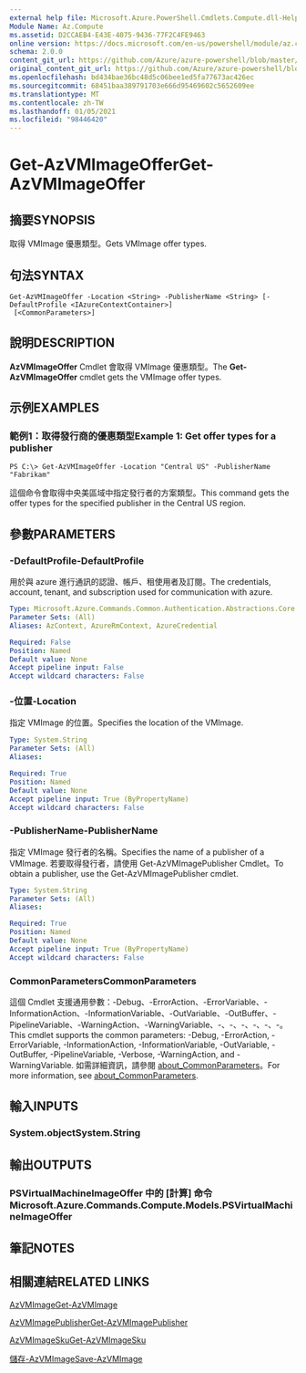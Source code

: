 ```yaml
---
external help file: Microsoft.Azure.PowerShell.Cmdlets.Compute.dll-Help.xml
Module Name: Az.Compute
ms.assetid: D2CCAEB4-E43E-4075-9436-77F2C4FE9463
online version: https://docs.microsoft.com/en-us/powershell/module/az.compute/get-azvmimageoffer
schema: 2.0.0
content_git_url: https://github.com/Azure/azure-powershell/blob/master/src/Compute/Compute/help/Get-AzVMImageOffer.md
original_content_git_url: https://github.com/Azure/azure-powershell/blob/master/src/Compute/Compute/help/Get-AzVMImageOffer.md
ms.openlocfilehash: bd434bae36bc48d5c06bee1ed5fa77673ac426ec
ms.sourcegitcommit: 68451baa389791703e666d95469602c5652609ee
ms.translationtype: MT
ms.contentlocale: zh-TW
ms.lasthandoff: 01/05/2021
ms.locfileid: "98446420"
---
```

# <span data-ttu-id="28b23-101">Get-AzVMImageOffer</span><span class="sxs-lookup"><span data-stu-id="28b23-101">Get-AzVMImageOffer</span></span>

## <span data-ttu-id="28b23-102">摘要</span><span class="sxs-lookup"><span data-stu-id="28b23-102">SYNOPSIS</span></span>
<span data-ttu-id="28b23-103">取得 VMImage 優惠類型。</span><span class="sxs-lookup"><span data-stu-id="28b23-103">Gets VMImage offer types.</span></span>

## <span data-ttu-id="28b23-104">句法</span><span class="sxs-lookup"><span data-stu-id="28b23-104">SYNTAX</span></span>

```
Get-AzVMImageOffer -Location <String> -PublisherName <String> [-DefaultProfile <IAzureContextContainer>]
 [<CommonParameters>]
```

## <span data-ttu-id="28b23-105">說明</span><span class="sxs-lookup"><span data-stu-id="28b23-105">DESCRIPTION</span></span>
<span data-ttu-id="28b23-106">**AzVMImageOffer** Cmdlet 會取得 VMImage 優惠類型。</span><span class="sxs-lookup"><span data-stu-id="28b23-106">The **Get-AzVMImageOffer** cmdlet gets the VMImage offer types.</span></span>

## <span data-ttu-id="28b23-107">示例</span><span class="sxs-lookup"><span data-stu-id="28b23-107">EXAMPLES</span></span>

### <span data-ttu-id="28b23-108">範例1：取得發行商的優惠類型</span><span class="sxs-lookup"><span data-stu-id="28b23-108">Example 1: Get offer types for a publisher</span></span>
```
PS C:\> Get-AzVMImageOffer -Location "Central US" -PublisherName "Fabrikam"
```

<span data-ttu-id="28b23-109">這個命令會取得中央美區域中指定發行者的方案類型。</span><span class="sxs-lookup"><span data-stu-id="28b23-109">This command gets the offer types for the specified publisher in the Central US region.</span></span>

## <span data-ttu-id="28b23-110">參數</span><span class="sxs-lookup"><span data-stu-id="28b23-110">PARAMETERS</span></span>

### <span data-ttu-id="28b23-111">-DefaultProfile</span><span class="sxs-lookup"><span data-stu-id="28b23-111">-DefaultProfile</span></span>
<span data-ttu-id="28b23-112">用於與 azure 進行通訊的認證、帳戶、租使用者及訂閱。</span><span class="sxs-lookup"><span data-stu-id="28b23-112">The credentials, account, tenant, and subscription used for communication with azure.</span></span>

```yaml
Type: Microsoft.Azure.Commands.Common.Authentication.Abstractions.Core.IAzureContextContainer
Parameter Sets: (All)
Aliases: AzContext, AzureRmContext, AzureCredential

Required: False
Position: Named
Default value: None
Accept pipeline input: False
Accept wildcard characters: False
```

### <span data-ttu-id="28b23-113">-位置</span><span class="sxs-lookup"><span data-stu-id="28b23-113">-Location</span></span>
<span data-ttu-id="28b23-114">指定 VMImage 的位置。</span><span class="sxs-lookup"><span data-stu-id="28b23-114">Specifies the location of the VMImage.</span></span>

```yaml
Type: System.String
Parameter Sets: (All)
Aliases:

Required: True
Position: Named
Default value: None
Accept pipeline input: True (ByPropertyName)
Accept wildcard characters: False
```

### <span data-ttu-id="28b23-115">-PublisherName</span><span class="sxs-lookup"><span data-stu-id="28b23-115">-PublisherName</span></span>
<span data-ttu-id="28b23-116">指定 VMImage 發行者的名稱。</span><span class="sxs-lookup"><span data-stu-id="28b23-116">Specifies the name of a publisher of a VMImage.</span></span>
<span data-ttu-id="28b23-117">若要取得發行者，請使用 Get-AzVMImagePublisher Cmdlet。</span><span class="sxs-lookup"><span data-stu-id="28b23-117">To obtain a publisher, use the Get-AzVMImagePublisher cmdlet.</span></span>

```yaml
Type: System.String
Parameter Sets: (All)
Aliases:

Required: True
Position: Named
Default value: None
Accept pipeline input: True (ByPropertyName)
Accept wildcard characters: False
```

### <span data-ttu-id="28b23-118">CommonParameters</span><span class="sxs-lookup"><span data-stu-id="28b23-118">CommonParameters</span></span>
<span data-ttu-id="28b23-119">這個 Cmdlet 支援通用參數：-Debug、-ErrorAction、-ErrorVariable、-InformationAction、-InformationVariable、-OutVariable、-OutBuffer、-PipelineVariable、-WarningAction、-WarningVariable、-、-、-、-、-、-。</span><span class="sxs-lookup"><span data-stu-id="28b23-119">This cmdlet supports the common parameters: -Debug, -ErrorAction, -ErrorVariable, -InformationAction, -InformationVariable, -OutVariable, -OutBuffer, -PipelineVariable, -Verbose, -WarningAction, and -WarningVariable.</span></span> <span data-ttu-id="28b23-120">如需詳細資訊，請參閱 [about_CommonParameters](http://go.microsoft.com/fwlink/?LinkID=113216)。</span><span class="sxs-lookup"><span data-stu-id="28b23-120">For more information, see [about_CommonParameters](http://go.microsoft.com/fwlink/?LinkID=113216).</span></span>

## <span data-ttu-id="28b23-121">輸入</span><span class="sxs-lookup"><span data-stu-id="28b23-121">INPUTS</span></span>

### <span data-ttu-id="28b23-122">System.object</span><span class="sxs-lookup"><span data-stu-id="28b23-122">System.String</span></span>

## <span data-ttu-id="28b23-123">輸出</span><span class="sxs-lookup"><span data-stu-id="28b23-123">OUTPUTS</span></span>

### <span data-ttu-id="28b23-124">PSVirtualMachineImageOffer 中的 [計算] 命令</span><span class="sxs-lookup"><span data-stu-id="28b23-124">Microsoft.Azure.Commands.Compute.Models.PSVirtualMachineImageOffer</span></span>

## <span data-ttu-id="28b23-125">筆記</span><span class="sxs-lookup"><span data-stu-id="28b23-125">NOTES</span></span>

## <span data-ttu-id="28b23-126">相關連結</span><span class="sxs-lookup"><span data-stu-id="28b23-126">RELATED LINKS</span></span>

[<span data-ttu-id="28b23-127">AzVMImage</span><span class="sxs-lookup"><span data-stu-id="28b23-127">Get-AzVMImage</span></span>](./Get-AzVMImage.md)

[<span data-ttu-id="28b23-128">AzVMImagePublisher</span><span class="sxs-lookup"><span data-stu-id="28b23-128">Get-AzVMImagePublisher</span></span>](./Get-AzVMImagePublisher.md)

[<span data-ttu-id="28b23-129">AzVMImageSku</span><span class="sxs-lookup"><span data-stu-id="28b23-129">Get-AzVMImageSku</span></span>](./Get-AzVMImageSku.md)

[<span data-ttu-id="28b23-130">儲存-AzVMImage</span><span class="sxs-lookup"><span data-stu-id="28b23-130">Save-AzVMImage</span></span>](./Save-AzVMImage.md)


